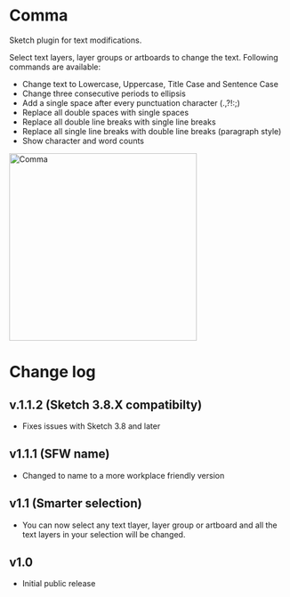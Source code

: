 # Comma
Sketch plugin for text modifications.

Select text layers, layer groups or artboards to change the text. Following commands are available:

* Change text to Lowercase, Uppercase, Title Case and Sentence Case
* Change three consecutive periods to ellipsis
* Add a single space after every punctuation character (.,?!:;)
* Replace all double spaces with single spaces
* Replace all double line breaks with single line breaks
* Replace all single line breaks with double line breaks (paragraph style)
* Show character and word counts

<img src="https://s3.amazonaws.com/f.cl.ly/items/1M2Z2D0l3t1T452J0t1M/,.png" alt="Comma" width="337">

# Change log

## v.1.1.2 (Sketch 3.8.X compatibilty)
* Fixes issues with Sketch 3.8 and later

## v1.1.1 (SFW name)
* Changed to name to a more workplace friendly version

## v1.1 (Smarter selection)
* You can now select any text tlayer, layer group or artboard and all the text layers in your selection will be changed.

## v1.0
* Initial public release
